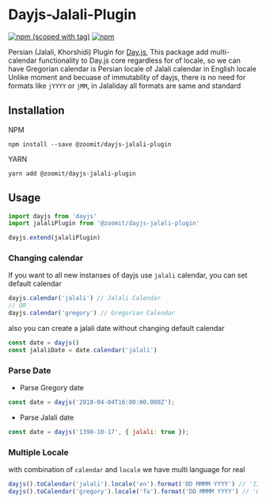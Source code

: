 # Dayjs-Jalali-Plugin
[![npm (scoped with tag)](https://img.shields.io/npm/v/@zoomit/dayjs-jalali-plugin/latest.svg?style=flat-square)](https://www.npmjs.com/package/@zoomit/dayjs-jalali-plugin)
[![npm](https://img.shields.io/npm/dt/@zoomit/dayjs-jalali-plugin.svg?style=flat-square)](https://www.npmjs.com/package/@zoomit/dayjs-jalali-plugin)


Persian (Jalali, Khorshidi) Plugin for [Day.js](https://github.com/iamkun/dayjs), This package add multi-calendar functionality to Day.js core regardless for of locale, so we can have Gregorian calendar is Persian locale of Jalali calendar in English locale
Unlike moment and becuase of immutablity of dayjs, there is no need for formats like `jYYYY` or `jMM`, in Jalaliday all formats are same and standard

>

## Installation
NPM
```
npm install --save @zoomit/dayjs-jalali-plugin
```
YARN
```
yarn add @zoomit/dayjs-jalali-plugin
```

## Usage
```javascript
import dayjs from 'dayjs'
import jalaliPlugin from '@zoomit/dayjs-jalali-plugin'

dayjs.extend(jalaliPlugin)
```

### Changing calendar
If you want to all new instanses of dayjs use `jalali` calendar, you can set default calendar
```javascript
dayjs.calendar('jalali') // Jalali Calendar
// OR
dayjs.calendar('gregory') // Gregorian Calendar
```
also you can create a jalali date without changing default calendar
```javascript
const date = dayjs()
const jalaliDate = date.calendar('jalali')
```

### Parse Date
- Parse Gregory date
```js
const date = dayjs('2018-04-04T16:00:00.000Z');
```
- Parse Jalali date
```js
const date = dayjs('1398-10-17', { jalali: true });
```

### Multiple Locale
with combination of `calendar` and `locale` we have multi language for real
```javascript
dayjs().toCalendar('jalali').locale('en').format('DD MMMM YYYY') // '13 Shahrivar 1397'
dayjs().toCalendar('gregory').locale('fa').format('DD MMMM YYYY') // '04 سپتامبر 2018'
```
